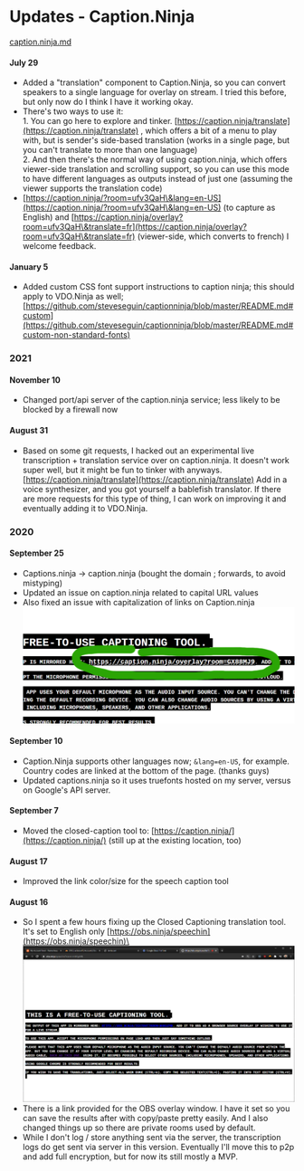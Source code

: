 # Updates - Caption.Ninja

[caption.ninja.md](../steves-helper-apps/caption.ninja.md "mention")

#### July 29

* Added a "translation" component to Caption.Ninja, so you can convert speakers to a single language for overlay on stream. I tried this before, but only now do I think I have it working okay.
* There's two ways to use it:\
  1\. You can go here to explore and tinker. [https://caption.ninja/translate](https://caption.ninja/translate) , which offers a bit of a menu to play with, but is sender's side-based translation (works in a single page, but you can't translate to more than one language)\
  2\. And then there's the normal way of using caption.ninja, which offers viewer-side translation and scrolling support, so you can use this mode to have different languages as outputs instead of just one (assuming the viewer supports the translation code)
* [https://caption.ninja/?room=ufv3QaH\&lang=en-US](https://caption.ninja/?room=ufv3QaH\&lang=en-US) (to capture as English) and [https://caption.ninja/overlay?room=ufv3QaH\&translate=fr](https://caption.ninja/overlay?room=ufv3QaH\&translate=fr) (viewer-side, which converts to french) I welcome feedback.

#### January 5

* Added custom CSS font support instructions to caption ninja; this should apply to VDO.Ninja as well; [https://github.com/steveseguin/captionninja/blob/master/README.md#custom](https://github.com/steveseguin/captionninja/blob/master/README.md#custom-non-standard-fonts)

### 2021

#### November 10

* Changed port/api server of the caption.ninja service; less likely to be blocked by a firewall now

#### August 31

* Based on some git requests, I hacked out an experimental live transcription + translation service over on caption.ninja. It doesn't work super well, but it might be fun to tinker with anyways. [https://caption.ninja/translate](https://caption.ninja/translate) Add in a voice synthesizer, and you got yourself a bablefish translator. If there are more requests for this type of thing, I can work on improving it and eventually adding it to VDO.Ninja.

### 2020

#### September 25

* Captions.ninja -> caption.ninja (bought the domain ; forwards, to avoid mistyping)
* Updated an issue on caption.ninja related to capital URL values
* Also fixed an issue with capitalization of links on Caption.ninja\
  ![](<../.gitbook/assets/image (1) (3).png>)

#### September 10

* Caption.Ninja supports other languages now; `&lang=en-US`, for example. Country codes are linked at the bottom of the page. (thanks guys)
* Updated captions.ninja so it uses truefonts hosted on my server, versus on Google's API server.

#### September 7

* Moved the closed-caption tool to: [https://caption.ninja/](https://caption.ninja/) (still up at the existing location, too)

#### August 17

* Improved the link color/size for the speech caption tool

#### August 16

* So I spent a few hours fixing up the Closed Captioning translation tool. It's set to English only [https://obs.ninja/speechin](https://obs.ninja/speechin)\
  ![](<../.gitbook/assets/image (11) (1) (2).png>)
* There is a link provided for the OBS overlay window. I have it set so you can save the results after with copy/paste pretty easily. And I also changed things up so there are private rooms used by default.
* While I don't log / store anything sent via the server, the transcription logs do get sent via server in this version. Eventually I'll move this to p2p and add full encryption, but for now its still mostly a MVP.
